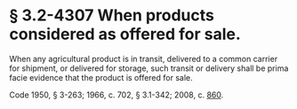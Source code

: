 # § 3.2-4307 When products considered as offered for sale.

<p>When any agricultural product is in transit, delivered to a common carrier for shipment, or delivered for storage, such transit or delivery shall be prima facie evidence that the product is offered for sale.</p><p>Code 1950, § 3-263; 1966, c. 702, § 3.1-342; 2008, c. <a href='http://lis.virginia.gov/cgi-bin/legp604.exe?081+ful+CHAP0860'>860</a>.</p>